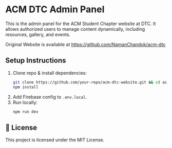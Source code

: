 # ACM DTC Admin Panel

This is the admin panel for the ACM Student Chapter website at DTC. It allows authorized users to manage content dynamically, including resources, gallery, and events.

Original Website is available at https://github.com/NamanChandok/acm-dtc

## Setup Instructions
1. Clone repo & install dependencies:
   ```bash
   git clone https://github.com/your-repo/acm-dtc-website.git && cd acm-dtc-website
   npm install
   ```
2. Add Firebase config to `.env.local`.
3. Run locally:
   ```bash
   npm run dev
   ```

## 📄 License

This project is licensed under the MIT License.
